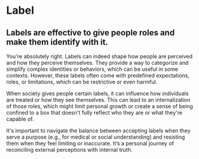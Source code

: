 # Label

## Labels are effective to give people roles and make them identify with it.

You're absolutely right. Labels can indeed shape how people are perceived and how they perceive themselves. They provide a way to categorize and simplify complex identities or behaviors, which can be useful in some contexts. However, these labels often come with predefined expectations, roles, or limitations, which can be restrictive or even harmful.

When society gives people certain labels, it can influence how individuals are treated or how they see themselves. This can lead to an internalization of those roles, which might limit personal growth or create a sense of being confined to a box that doesn't fully reflect who they are or what they're capable of.

It's important to navigate the balance between accepting labels when they serve a purpose (e.g., for medical or social understanding) and resisting them when they feel limiting or inaccurate. It’s a personal journey of reconciling external perceptions with internal truth.
